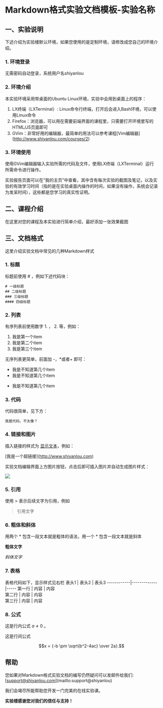 # Markdown格式实验文档模板-实验名称

## 一、实验说明

下述介绍为实验楼默认环境，如果您使用的是定制环境，请修改成您自己的环境介绍。

### 1. 环境登录

无需密码自动登录，系统用户名shiyanlou

### 2. 环境介绍

本实验环境采用带桌面的Ubuntu Linux环境，实验中会用到桌面上的程序：

1. LX终端（LXTerminal）: Linux命令行终端，打开后会进入Bash环境，可以使用Linux命令
2. Firefox：浏览器，可以用在需要前端界面的课程里，只需要打开环境里写的HTML/JS页面即可
3. GVim：非常好用的编辑器，最简单的用法可以参考课程\[Vim编辑器](http://www.shiyanlou.com/courses/2)

### 3. 环境使用

使用GVim编辑器输入实验所需的代码及文件，使用LX终端（LXTerminal）运行所需命令进行操作。

实验报告页面可以在“我的主页”中查看，其中含有每次实验的截图及笔记，以及实验的有效学习时间（指的是在实验桌面内操作的时间，如果没有操作，系统会记录为发呆时间），这些都是您学习的真实性证明。

## 二、课程介绍

在这里对您的课程及本实验进行简单介绍，最好添加一张效果截图

## 三、文档格式

这里介绍实验文档中常见的几种Markdown样式

### 1. 标题

标题前使用 # ，例如下述代码块：

```
# 一级标题
## 二级标题
### 三级标题
#### 四级标题
```

### 2. 列表

有序列表前使用数字 1.  ， 2.  等，例如：

1. 我是第一个item
2. 我是第二个item
3. 我是第三个item


无序列表更简单，前面加 -，*或者+ 即可：

- 我是不知道第几个item
- 我是不知道第几个item
+ 我是不知道第几个item


### 3. 代码

代码很简单，见下方：

```
我是代码，不太像？
```


### 4. 链接和图片

插入链接的样式为 [显示文本](链接地址)，例如：

\[我是一个超链接](http://www.shiyanlou.com)

实验文档编辑界面上方图片按钮，点击后即可插入图片并自动生成图片样式：

![](https://dss1.baidu.com/6ONXsjip0QIZ8tyhnq/it/u=1367345779,235908734&fm=85&app=79&f=JPEG?w=121&h=75&s=2C875F32D4F47D824AE961460200E0F2)



### 5. 引用

使用 > 表示后续文字为引用，例如

> 引用文字

### 6. 粗体和斜体

用两个 * 包含一段文本就是粗体的语法，用一个 * 包含一段文本就是斜体

**粗体文字**

*斜体文字*



### 7. 表格

表格代码如下，显示样式见右栏
表头1        | 表头2         | 表头3 
------------|-------------|-----
第一行       | 内容          | 内容  
第二行       | 内容          | 内容  
第三行       | 内容          | 内容  


### 8. 公式

这是行内公式 $a \ne 0$ 。

这是行间公式

$$x = {-b \pm \sqrt{b^2-4ac} \over 2a}.$$

## 帮助

您如果对Markdown格式实验文档的编写仍然疑问可以发邮件给我们: \[support@shiyanlou.com](mailto:support@shiyanlou)

我们会竭尽所能帮助您开发一门完美的在线实验课。

**实验楼感谢您对我们的信任与支持！**
